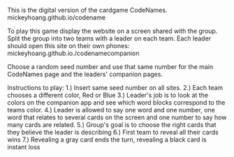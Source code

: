 This is the digital version of the cardgame CodeNames.
mickeyhoang.github.io/codename

To play this game display the website on a screen shared with the group.
Split the group into two teams with a leader on each team.
Each leader should open this site on their own phones: mickeyhoang.github.io./codenamecompanion

Choose a random seed number and use that same number for the main CodeNames page and the leaders' companion pages.

Instructions to play:
1.) Insert same seed number on all sites.
2.) Each team chooses a different color, Red or Blue
3.) Leader's job is to look at the colors on the companion app and see which word blocks correspond to the teams color.
4.) Leader is allowed to say one word and one number, one word that relates to several cards on the screen and one number to say how many cards are related.
5.) Group's goal is to choose the right cards that they believe the leader is describing
6.) First team to reveal all their cards wins
7.) Revealing a gray card ends the turn, revealing a black card is instant loss
